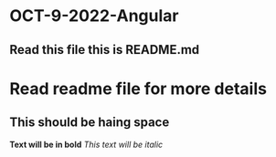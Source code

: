 # OCT-9-2022-Angular
## Read this file this is README.md ##
# Read readme file for more details #
## This should be haing space ##
**Text will be in bold**
*This text will be italic*
